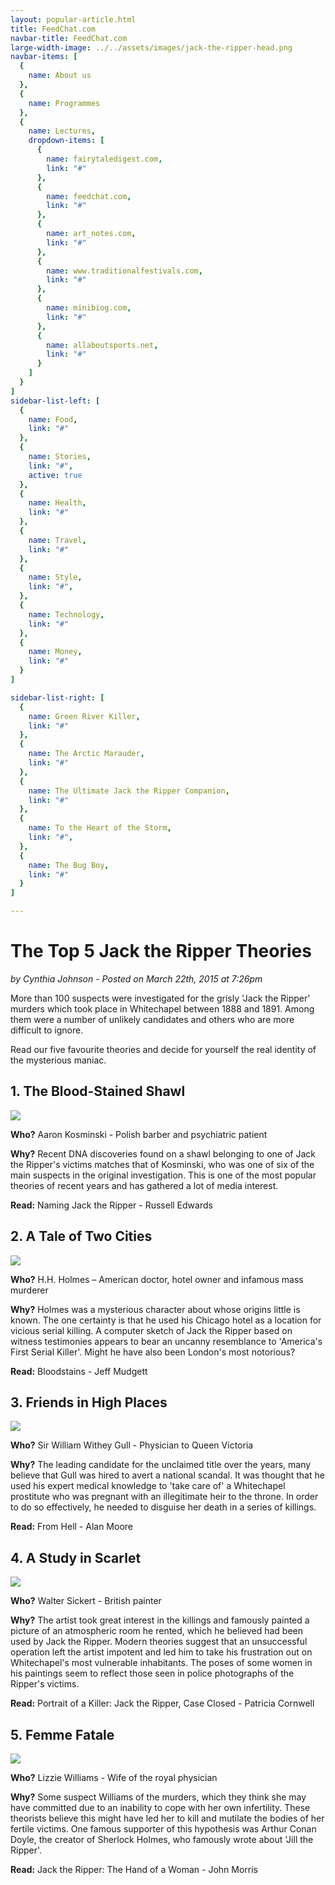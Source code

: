 ```yaml
---
layout: popular-article.html
title: FeedChat.com
navbar-title: FeedChat.com
large-width-image: ../../assets/images/jack-the-ripper-head.png
navbar-items: [
  {
    name: About us
  },
  {
    name: Programmes
  },
  {
    name: Lectures,
    dropdown-items: [
      {
        name: fairytaledigest.com,
        link: "#"
      },
      {
        name: feedchat.com,
        link: "#"
      },
      {
        name: art_notes.com,
        link: "#"
      },
      {
        name: www.traditionalfestivals.com,
        link: "#"
      },
      {
        name: minibiog.com,
        link: "#"
      },
      {
        name: allaboutsports.net,
        link: "#"
      }
    ]
  }
]
sidebar-list-left: [
  {
    name: Food,
    link: "#"
  },
  {
    name: Stories,
    link: "#",
    active: true
  },
  {
    name: Health,
    link: "#"
  },
  {
    name: Travel,
    link: "#"
  },
  {
    name: Style,
    link: "#",
  },
  {
    name: Technology,
    link: "#"
  },
  {
    name: Money,
    link: "#"
  }
]

sidebar-list-right: [
  {
    name: Green River Killer,
    link: "#"
  },
  {
    name: The Arctic Marauder,
    link: "#"
  },
  {
    name: The Ultimate Jack the Ripper Companion,
    link: "#"
  },
  {
    name: To the Heart of the Storm,
    link: "#",
  },
  {
    name: The Bug Boy,
    link: "#"
  }
]

---
```


# The Top 5 Jack the Ripper Theories

_by Cynthia Johnson - Posted on March 22th, 2015 at 7:26pm_

More than 100 suspects were investigated for the grisly 'Jack the Ripper' murders which took place in Whitechapel between 1888 and 1891\. Among them were a number of unlikely candidates and others who are more difficult to ignore.

Read our five favourite theories and decide for yourself the real identity of the mysterious maniac.

## 1\. The Blood-Stained Shawl

![](../../assets/images/jack-the-ripper-1.png)

**Who?** Aaron Kosminski - Polish barber and psychiatric patient

**Why?** Recent DNA discoveries found on a shawl belonging to one of Jack the Ripper's victims matches that of Kosminski, who was one of six of the main suspects in the original investigation. This is one of the most popular theories of recent years and has gathered a lot of media interest.

**Read:** Naming Jack the Ripper - Russell Edwards

## 2\. A Tale of Two Cities

![](../../assets/images/jack-the-ripper-2.png)

**Who?** H.H. Holmes – American doctor, hotel owner and infamous mass murderer

**Why?** Holmes was a mysterious character about whose origins little is known. The one certainty is that he used his Chicago hotel as a location for vicious serial killing. A computer sketch of Jack the Ripper based on witness testimonies appears to bear an uncanny resemblance to 'America's First Serial Killer'. Might he have also been London's most notorious?

**Read:** Bloodstains - Jeff Mudgett

## 3\. Friends in High Places

![](../../assets/images/jack-the-ripper-3.png)

**Who?** Sir William Withey Gull - Physician to Queen Victoria

**Why?** The leading candidate for the unclaimed title over the years, many believe that Gull was hired to avert a national scandal. It was thought that he used his expert medical knowledge to 'take care of' a Whitechapel prostitute who was pregnant with an illegitimate heir to the throne. In order to do so effectively, he needed to disguise her death in a series of killings.

**Read:** From Hell - Alan Moore

## 4\. A Study in Scarlet

![](../../assets/images/jack-the-ripper-4.png)

**Who?** Walter Sickert - British painter

**Why?** The artist took great interest in the killings and famously painted a picture of an atmospheric room he rented, which he believed had been used by Jack the Ripper. Modern theories suggest that an unsuccessful operation left the artist impotent and led him to take his frustration out on Whitechapel's most vulnerable inhabitants. The poses of some women in his paintings seem to reflect those seen in police photographs of the Ripper's victims.

**Read:** Portrait of a Killer: Jack the Ripper, Case Closed - Patricia Cornwell

## 5\. Femme Fatale

![](../../assets/images/jack-the-ripper-5.png)

**Who?** Lizzie Williams - Wife of the royal physician

**Why?** Some suspect Williams of the murders, which they think she may have committed due to an inability to cope with her own infertility. These theorists believe this might have led her to kill and mutilate the bodies of her fertile victims. One famous supporter of this hypothesis was Arthur Conan Doyle, the creator of Sherlock Holmes, who famously wrote about 'Jill the Ripper'.

**Read:** Jack the Ripper: The Hand of a Woman - John Morris
